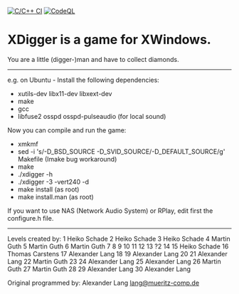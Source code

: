 [![C/C++ CI](https://github.com/tikkel/xdigger/actions/workflows/c-cpp.yml/badge.svg)](https://github.com/tikkel/xdigger/actions/workflows/c-cpp.yml)
[![CodeQL](https://github.com/tikkel/xdigger/actions/workflows/codeql.yml/badge.svg)](https://github.com/tikkel/xdigger/actions/workflows/codeql.yml)

# XDigger is a game for XWindows.
You are a little (digger-)man and have to collect diamonds.

-------------------------------------------------------------------------------

e.g. on Ubuntu - Install the following dependencies:
* xutils-dev libx11-dev libxext-dev
* make
* gcc
* libfuse2 osspd osspd-pulseaudio (for local sound)

Now you can compile and run the game:
* xmkmf
* sed -i 's/-D_BSD_SOURCE -D_SVID_SOURCE/-D_DEFAULT_SOURCE/g' Makefile (Imake bug workaround)
* make
* ./xdigger -h
* ./xdigger -3 -vert240 -d
* make install (as root)
* make install.man (as root)

If you want to use NAS (Network Audio System) or RPlay, edit first the 
configure.h file.

-------------------------------------------------------------------------------

Levels created by:
 1 Heiko Schade
 2 Heiko Schade
 3 Heiko Schade
 4 Martin Guth
 5 Martin Guth
 6 Martin Guth
 7
 8
 9
10
11
12
13 ?2
14
15 Heiko Schade
16 Thomas Carstens
17 Alexander Lang
18
19 Alexander Lang
20
21 Alexander Lang
22 Martin Guth
23
24 Alexander Lang
25 Alexander Lang
26 Martin Guth
27 Martin Guth
28
29 Alexander Lang
30 Alexander Lang


Original programmed by:
Alexander Lang
lang@mueritz-comp.de

